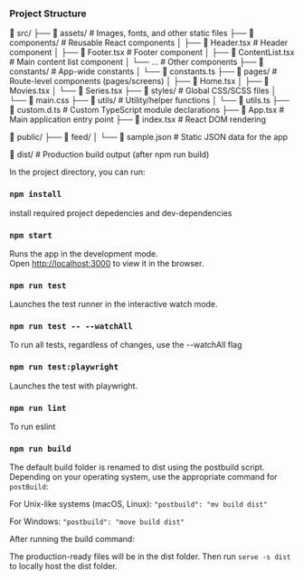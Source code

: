 ### Project Structure

📂 src/
├── 📂 assets/ # Images, fonts, and other static files
├── 📂 components/ # Reusable React components
│ ├── 📄 Header.tsx # Header component
│ ├── 📄 Footer.tsx # Footer component
│ ├── 📄 ContentList.tsx # Main content list component
│ └── ... # Other components
├── 📂 constants/ # App-wide constants
│ └── 📄 constants.ts
├── 📂 pages/ # Route-level components (pages/screens)
│ ├── 📄 Home.tsx
│ ├── 📄 Movies.tsx
│ └── 📄 Series.tsx
├── 📂 styles/ # Global CSS/SCSS files
│ └── 📄 main.css
├── 📂 utils/ # Utility/helper functions
│ └── 📄 utils.ts
├── 📄 custom.d.ts # Custom TypeScript module declarations
├── 📄 App.tsx # Main application entry point
├── 📄 index.tsx # React DOM rendering

📂 public/ ├── 📂 feed/ │ └── 📄 sample.json # Static JSON data for the app

📂 dist/ # Production build output (after npm run build)

In the project directory, you can run:

### `npm install`

install required project depedencies and dev-dependencies

### `npm start`

Runs the app in the development mode.\
Open [http://localhost:3000](http://localhost:3000) to view it in the browser.

### `npm run test`

Launches the test runner in the interactive watch mode.

### `npm run test -- --watchAll`

To run all tests, regardless of changes, use the --watchAll flag

### `npm run test:playwright`

Launches the test with playwright.

### `npm run lint`

To run eslint

### `npm run build`

The default build folder is renamed to dist using the postbuild script. Depending on your operating system, use the appropriate command for `postBuild`:

For Unix-like systems (macOS, Linux): `"postbuild": "mv build dist"`

For Windows: `"postbuild": "move build dist"`

After running the build command:

The production-ready files will be in the dist folder. Then run `serve -s dist` to locally host the dist folder.
